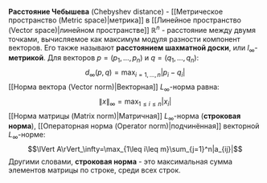**Расстояние Чебышева** (Chebyshev distance) - [[Метрическое пространство (Metric space)|метрика]] в [[Линейное пространство (Vector space)|линейном пространстве]] $\mathbb{R}^n$ - расстояние между двумя точками, вычисляемое как максимум модуля разности компонент векторов. Его также называют **расстоянием шахматной доски**, или $l_\infty$-**метрикой**. Для векторов $p=(p_1,\dots,p_n)$ и $q=(q_1,\dots,q_n)$:$$d_\infty(p,q)=\max_{i=1,...,n}|p_i-q_i|$$[[Норма вектора (Vector norm)|Векторная]] $L_\infty$-норма равна:$$\lVert x\rVert_\infty=\max_{1\leq i\leq n}|x_i|$$[[Норма матрицы (Matrix norm)|Матричная]] $L_\infty$-норма (**строковая норма**), [[Операторная норма (Operator norm)|подчинённая]] векторной $L_\infty$-норме:$$\lVert A\rVert_\infty=\max_{1\leq i\leq m}\sum_{j=1}^n|a_{ij}|$$Другими словами, **строковая норма** - это максимальная сумма элементов матрицы по строке, среди всех строк.